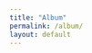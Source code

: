 ```yaml
---
title: "Album"
permalink: /album/
layout: default
---
```



<!--
<html>
<iframe src="https://photos.app.goo.gl/gd4r5UsQSw5ZZy8v6" width="100%" height="500px"></iframe>
</html>
-->
